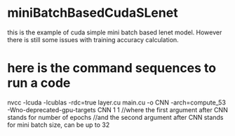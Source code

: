 # miniBatchBasedCudaSLenet
this is the example of cuda simple mini batch based lenet model. However there is still some issues with training accuracy calculation.
# here is the command sequences to run a code 
nvcc -lcuda -lcublas -rdc=true layer.cu main.cu -o CNN -arch=compute_53 -Wno-deprecated-gpu-targets
CNN 1 1
//where the first argument after CNN stands for number of epochs 
//and the second argument after CNN stands for mini batch size, can be up to 32
